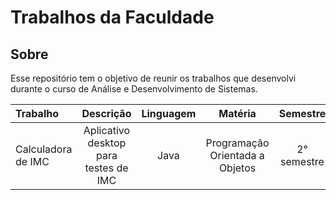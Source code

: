 # Trabalhos da Faculdade 

## Sobre 

Esse repositório tem o objetivo de reunir os trabalhos que desenvolvi durante o curso de Análise e Desenvolvimento de Sistemas. 

|   Trabalho   |    Descrição   |   Linguagem   |   Matéria  |    Semestre   |
| :---         |     :---:      |     :---:     |    :---:   |     :---:     |
| Calculadora de IMC | Aplicativo desktop para testes de IMC | Java | Programação Orientada a Objetos | 2° semestre |
